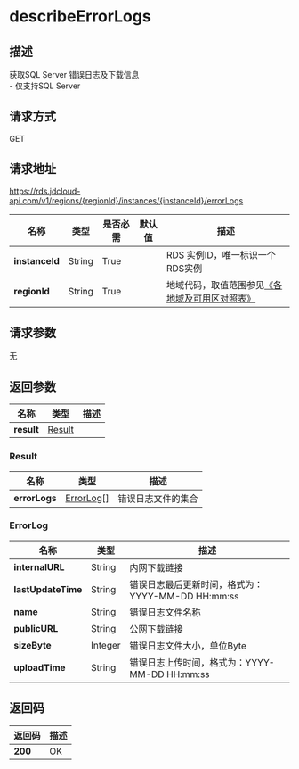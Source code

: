 # describeErrorLogs


## 描述
获取SQL Server 错误日志及下载信息<br>- 仅支持SQL Server

## 请求方式
GET

## 请求地址
https://rds.jdcloud-api.com/v1/regions/{regionId}/instances/{instanceId}/errorLogs

|名称|类型|是否必需|默认值|描述|
|---|---|---|---|---|
|**instanceId**|String|True||RDS 实例ID，唯一标识一个RDS实例|
|**regionId**|String|True||地域代码，取值范围参见[《各地域及可用区对照表》](../Enum-Definitions/Regions-AZ.md)|

## 请求参数
无


## 返回参数
|名称|类型|描述|
|---|---|---|
|**result**|[Result](##Result)||


### <a name="Result">Result</a>
|名称|类型|描述|
|---|---|---|
|**errorLogs**|[ErrorLog[]](##ErrorLog)|错误日志文件的集合|
### <a name="ErrorLog">ErrorLog</a>
|名称|类型|描述|
|---|---|---|
|**internalURL**|String|内网下载链接|
|**lastUpdateTime**|String|错误日志最后更新时间，格式为：YYYY-MM-DD HH:mm:ss|
|**name**|String|错误日志文件名称|
|**publicURL**|String|公网下载链接|
|**sizeByte**|Integer|错误日志文件大小，单位Byte|
|**uploadTime**|String|错误日志上传时间，格式为：YYYY-MM-DD HH:mm:ss|

## 返回码
|返回码|描述|
|---|---|
|**200**|OK|
